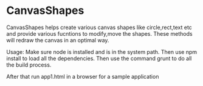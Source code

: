 CanvasShapes
============
CanvasShapes helps create various canvas shapes like circle,rect,text etc and provide various fucntions to modify,move the shapes.
These methods will redraw the canvas in an optimal way.

Usage:
Make sure node is installed and is in the system path.
Then use npm install to load all the dependencies.
Then use the command grunt to do all the build process.

After that run app1.html in a browser  for a sample application
